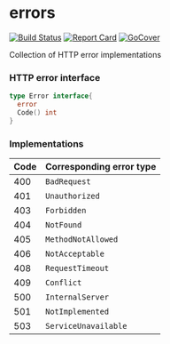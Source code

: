 # errors

[![Build Status][circleci-badge]][circleci-link]
[![Report Card][report-badge]][report-link]
[![GoCover][cover-badge]][cover-link]

Collection of HTTP error implementations

### HTTP error interface
```go
type Error interface{
  error
  Code() int
}
```

### Implementations
Code | Corresponding error type
-----|--------------------------
 400 | `BadRequest`  
 401 | `Unauthorized`
 403 | `Forbidden`
 404 | `NotFound`
 405 | `MethodNotAllowed`
 406 | `NotAcceptable`
 408 | `RequestTimeout`
 409 | `Conflict`
 500 | `InternalServer`
 501 | `NotImplemented`
 503 | `ServiceUnavailable`

[circleci-badge]: https://circleci.com/gh/tiny-go/errors.svg?style=shield
[circleci-link]: https://circleci.com/gh/tiny-go/errors
[report-badge]: https://goreportcard.com/badge/github.com/tiny-go/errors
[report-link]: https://goreportcard.com/report/github.com/tiny-go/errors
[cover-badge]: https://gocover.io/_badge/github.com/tiny-go/errors
[cover-link]: https://gocover.io/github.com/tiny-go/errors
